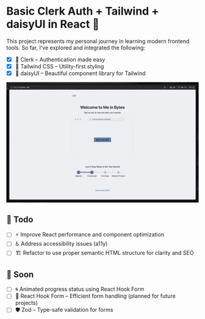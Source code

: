 # Basic Clerk Auth + Tailwind + daisyUI in React 🔐

This project represents my personal journey in learning modern frontend tools. So far, I’ve explored and integrated the following:

- [x] 🔑 Clerk – Authentication made easy
- [x] 🎨 Tailwind CSS – Utility-first styling
- [x] 🌼 daisyUI – Beautiful component library for Tailwind

![clerk ui screenshot](./images/basic-clerk-auth.webp)

## 📝 Todo

- [ ] ⚡ Improve React performance and component optimization
- [ ] ♿ Address accessibility issues (a11y)
- [ ] 🏗️ Refactor to use proper semantic HTML structure for clarity and SEO

## 🔮 Soon

- [ ] 🌀 Animated progress status using React Hook Form
- [ ] 🧩 React Hook Form – Efficient form handling (planned for future projects)
- [ ] 🛡️ Zod – Type-safe validation for forms
